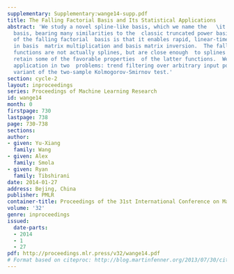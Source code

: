 ```yaml
---
supplementary: Supplementary:wange14-supp.pdf
title: The Falling Factorial Basis and Its Statistical Applications
abstract: 'We study a novel spline-like basis, which we name the   \it falling factorial
  basis, bearing many similarities to the  classic truncated power basis.  The advantage
  of the falling factorial  basis is that it enables rapid, linear-time computations
  in basis  matrix multiplication and basis matrix inversion.  The falling  factorial
  functions are not actually splines, but are close enough  to splines that they provably
  retain some of the favorable properties  of the latter functions.  We examine their
  application in two  problems: trend filtering over arbitrary input points, and a  higher-order
  variant of the two-sample Kolmogorov-Smirnov test.'
section: cycle-2
layout: inproceedings
series: Proceedings of Machine Learning Research
id: wange14
month: 0
firstpage: 730
lastpage: 738
page: 730-738
sections: 
author:
- given: Yu-Xiang
  family: Wang
- given: Alex
  family: Smola
- given: Ryan
  family: Tibshirani
date: 2014-01-27
address: Bejing, China
publisher: PMLR
container-title: Proceedings of the 31st International Conference on Machine Learning
volume: '32'
genre: inproceedings
issued:
  date-parts:
  - 2014
  - 1
  - 27
pdf: http://proceedings.mlr.press/v32/wange14.pdf
# Format based on citeproc: http://blog.martinfenner.org/2013/07/30/citeproc-yaml-for-bibliographies/
---
```


